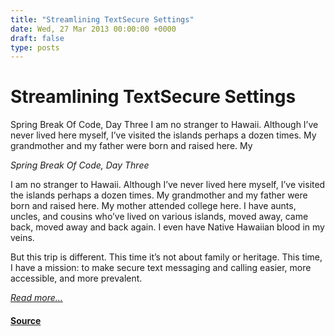 ```yaml
---
title: "Streamlining TextSecure Settings"
date: Wed, 27 Mar 2013 00:00:00 +0000
draft: false
type: posts
---
```

# Streamlining TextSecure Settings





 Spring Break Of Code, Day Three I am no stranger to Hawaii. Although I’ve never lived here myself, I’ve visited the islands perhaps a dozen times. My grandmother and my father were born and raised here. My

_Spring Break Of Code, Day Three_

I am no stranger to Hawaii. Although I’ve never lived here myself, I’ve visited the islands perhaps a dozen times. My grandmother and my father were born and raised here. My mother attended college here. I have aunts, uncles, and cousins who’ve lived on various islands, moved away, came back, moved away and back again. I even have Native Hawaiian blood in my veins.

But this trip is different. This time it’s not about family or heritage. This time, I have a mission: to make secure text messaging and calling easier, more accessible, and more prevalent.

[_Read more..._](https://signal.org/blog/streamlining-textsecure-settings/)

#### [Source](https://signal.org/blog/streamlining-textsecure-settings/)

